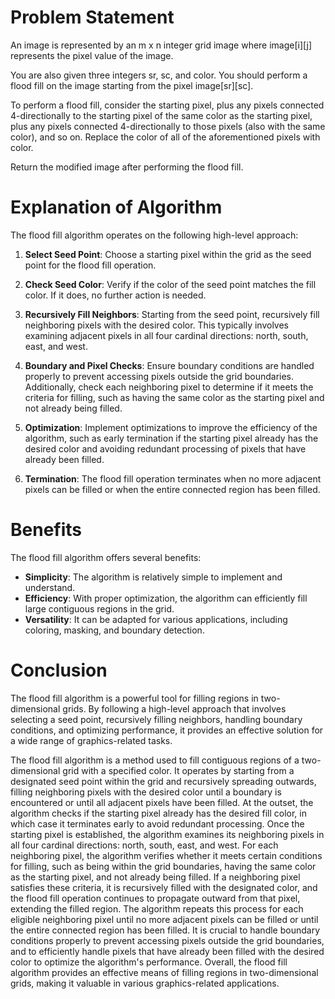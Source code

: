 # Problem Statement

An image is represented by an m x n integer grid image where image[i][j] represents the pixel value of the image.

You are also given three integers sr, sc, and color. You should perform a flood fill on the image starting from the pixel image[sr][sc].

To perform a flood fill, consider the starting pixel, plus any pixels connected 4-directionally to the starting pixel of the same color as the starting pixel, plus any pixels connected 4-directionally to those pixels (also with the same color), and so on. Replace the color of all of the aforementioned pixels with color.

Return the modified image after performing the flood fill.


# Explanation of Algorithm

The flood fill algorithm operates on the following high-level approach:

1. **Select Seed Point**: Choose a starting pixel within the grid as the seed point for the flood fill operation.

2. **Check Seed Color**: Verify if the color of the seed point matches the fill color. If it does, no further action is needed.

3. **Recursively Fill Neighbors**: Starting from the seed point, recursively fill neighboring pixels with the desired color. This typically involves examining adjacent pixels in all four cardinal directions: north, south, east, and west.

4. **Boundary and Pixel Checks**: Ensure boundary conditions are handled properly to prevent accessing pixels outside the grid boundaries. Additionally, check each neighboring pixel to determine if it meets the criteria for filling, such as having the same color as the starting pixel and not already being filled.

5. **Optimization**: Implement optimizations to improve the efficiency of the algorithm, such as early termination if the starting pixel already has the desired color and avoiding redundant processing of pixels that have already been filled.

6. **Termination**: The flood fill operation terminates when no more adjacent pixels can be filled or when the entire connected region has been filled.

# Benefits
The flood fill algorithm offers several benefits:

- **Simplicity**: The algorithm is relatively simple to implement and understand.
- **Efficiency**: With proper optimization, the algorithm can efficiently fill large contiguous regions in the grid.
- **Versatility**: It can be adapted for various applications, including coloring, masking, and boundary detection.

# Conclusion
The flood fill algorithm is a powerful tool for filling regions in two-dimensional grids. By following a high-level approach that involves selecting a seed point, recursively filling neighbors, handling boundary conditions, and optimizing performance, it provides an effective solution for a wide range of graphics-related tasks.


The flood fill algorithm is a method used to fill contiguous regions of a two-dimensional grid with a specified color. It operates by starting from a designated seed point within the grid and recursively spreading outwards, filling neighboring pixels with the desired color until a boundary is encountered or until all adjacent pixels have been filled. At the outset, the algorithm checks if the starting pixel already has the desired fill color, in which case it terminates early to avoid redundant processing. Once the starting pixel is established, the algorithm examines its neighboring pixels in all four cardinal directions: north, south, east, and west. For each neighboring pixel, the algorithm verifies whether it meets certain conditions for filling, such as being within the grid boundaries, having the same color as the starting pixel, and not already being filled. If a neighboring pixel satisfies these criteria, it is recursively filled with the designated color, and the flood fill operation continues to propagate outward from that pixel, extending the filled region. The algorithm repeats this process for each eligible neighboring pixel until no more adjacent pixels can be filled or until the entire connected region has been filled. It is crucial to handle boundary conditions properly to prevent accessing pixels outside the grid boundaries, and to efficiently handle pixels that have already been filled with the desired color to optimize the algorithm's performance. Overall, the flood fill algorithm provides an effective means of filling regions in two-dimensional grids, making it valuable in various graphics-related applications.
